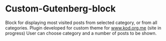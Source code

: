 # Custom-Gutenberg-block
Block for displaying most visited posts from selected category, or from all categories. Plugin developed for custom theme for www.kod.org.me  (site in progress)
User can choose category and a number of posts to be shown. 
